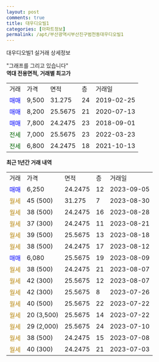```yaml
---
layout: post
comments: true
title: 대우디오빌1
categories: [아파트정보]
permalink: /apt/부산광역시부산진구범천동대우디오빌1
---
```


대우디오빌1 실거래 상세정보

<script type="text/javascript">
  google.charts.load('current', {'packages':['line', 'corechart']});
  google.charts.setOnLoadCallback(drawChart);

  function drawChart() {
    var data = new google.visualization.DataTable();
    data.addColumn('date', '거래일');
    data.addColumn('number', "매매");
    data.addColumn('number', "전세");
    data.addColumn('number', "전매");

    data.addRows([[new Date(Date.parse("2023-09-05")), 6250, null, null], [new Date(Date.parse("2023-08-30")), null, null, null], [new Date(Date.parse("2023-08-28")), null, null, null], [new Date(Date.parse("2023-08-21")), null, null, null], [new Date(Date.parse("2023-08-18")), null, null, null], [new Date(Date.parse("2023-08-12")), null, null, null], [new Date(Date.parse("2023-08-09")), 6080, null, null], [new Date(Date.parse("2023-08-07")), null, null, null], [new Date(Date.parse("2023-08-07")), null, null, null], [new Date(Date.parse("2023-07-26")), null, null, null], [new Date(Date.parse("2023-07-22")), null, null, null], [new Date(Date.parse("2023-07-22")), null, null, null], [new Date(Date.parse("2023-07-10")), null, null, null], [new Date(Date.parse("2023-07-08")), null, null, null], [new Date(Date.parse("2023-07-03")), null, null, null]]);

    var options = {
      hAxis: {
        format: 'yyyy/MM/dd'
      },    
      lineWidth: 0,
      pointsVisible: true,    
      title: '최근 1년간 유형별 실거래가 분포',
      legend: { position: 'bottom' }
    };

    var formatter = new google.visualization.NumberFormat({pattern:'###,###'} );
    formatter.format(data, 1);
    formatter.format(data, 2);
    
    setTimeout(function() {
        var chart = new google.visualization.LineChart(document.getElementById('columnchart_material'));
        chart.draw(data, (options));
        document.getElementById('loading').style.display = 'none';
    }, 200);
  }
</script>


<div id="loading" style="z-index:20; display: block; margin-left: 0px">"그래프를 그리고 있습니다"</div>
<div id="columnchart_material" style="width: 95%; margin-left: 0px; display: block"></div>
<!-- contents start -->
<b>역대 전용면적, 거래별 최고가</b>
<table class="sortable">
    <tr>
      <td>거래</td>
      <td>가격</td>
      <td>면적</td>
      <td>층</td>
      <td>거래일</td>
    </tr>
        <tr>
          <td><a style="color: blue">매매</a></td>
          <td>9,500</td>
          <td>31.275</td>
          <td>24</td>
          <td>2019-02-25</td>
        </tr>            <tr>
          <td><a style="color: blue">매매</a></td>
          <td>8,200</td>
          <td>25.5675</td>
          <td>21</td>
          <td>2020-07-13</td>
        </tr>            <tr>
          <td><a style="color: blue">매매</a></td>
          <td>7,800</td>
          <td>24.2475</td>
          <td>23</td>
          <td>2018-09-01</td>
        </tr>        
        <tr>
              <td><a style="color: darkgreen">전세</a></td>
              <td>7,000</td>
              <td>25.5675</td>
              <td>23</td>
              <td>2022-03-23</td>
            </tr>            <tr>
              <td><a style="color: darkgreen">전세</a></td>
              <td>6,800</td>
              <td>24.2475</td>
              <td>18</td>
              <td>2021-10-13</td>
            </tr>        
    
</table>

<b>최근 1년간 거래 내역</b>

<table class="sortable">
    <tr>
      <td>거래</td>
      <td>가격</td>
      <td>면적</td>
      <td>층</td>
      <td>거래일</td>
    </tr>
    <tr>
      <td><a style="color: blue">매매</a></td>
      <td>6,250</td>
      <td>24.2475</td>
      <td>12</td>
      <td>2023-09-05</td>
    </tr>          <tr>
      <td><a style="color: darkgoldenrod">월세</a></td>
      <td>45 (500)</td>
      <td>31.275</td>
      <td>7</td>
      <td>2023-08-30</td>
    </tr>          <tr>
      <td><a style="color: darkgoldenrod">월세</a></td>
      <td>38 (500)</td>
      <td>24.2475</td>
      <td>16</td>
      <td>2023-08-28</td>
    </tr>          <tr>
      <td><a style="color: darkgoldenrod">월세</a></td>
      <td>37 (300)</td>
      <td>24.2475</td>
      <td>11</td>
      <td>2023-08-21</td>
    </tr>          <tr>
      <td><a style="color: darkgoldenrod">월세</a></td>
      <td>39 (500)</td>
      <td>25.5675</td>
      <td>13</td>
      <td>2023-08-18</td>
    </tr>          <tr>
      <td><a style="color: darkgoldenrod">월세</a></td>
      <td>38 (500)</td>
      <td>24.2475</td>
      <td>17</td>
      <td>2023-08-12</td>
    </tr>          <tr>
      <td><a style="color: blue">매매</a></td>
      <td>6,080</td>
      <td>25.5675</td>
      <td>19</td>
      <td>2023-08-09</td>
    </tr>          <tr>
      <td><a style="color: darkgoldenrod">월세</a></td>
      <td>38 (500)</td>
      <td>24.2475</td>
      <td>21</td>
      <td>2023-08-07</td>
    </tr>          <tr>
      <td><a style="color: darkgoldenrod">월세</a></td>
      <td>42 (300)</td>
      <td>25.5675</td>
      <td>12</td>
      <td>2023-08-07</td>
    </tr>          <tr>
      <td><a style="color: darkgoldenrod">월세</a></td>
      <td>42 (300)</td>
      <td>25.5675</td>
      <td>8</td>
      <td>2023-07-26</td>
    </tr>          <tr>
      <td><a style="color: darkgoldenrod">월세</a></td>
      <td>40 (500)</td>
      <td>25.5675</td>
      <td>22</td>
      <td>2023-07-22</td>
    </tr>          <tr>
      <td><a style="color: darkgoldenrod">월세</a></td>
      <td>20 (3,500)</td>
      <td>25.5675</td>
      <td>14</td>
      <td>2023-07-22</td>
    </tr>          <tr>
      <td><a style="color: darkgoldenrod">월세</a></td>
      <td>29 (2,000)</td>
      <td>25.5675</td>
      <td>24</td>
      <td>2023-07-10</td>
    </tr>          <tr>
      <td><a style="color: darkgoldenrod">월세</a></td>
      <td>38 (500)</td>
      <td>24.2475</td>
      <td>15</td>
      <td>2023-07-08</td>
    </tr>          <tr>
      <td><a style="color: darkgoldenrod">월세</a></td>
      <td>40 (300)</td>
      <td>24.2475</td>
      <td>21</td>
      <td>2023-07-03</td>
    </tr>      </table>
<!-- contents end -->    

